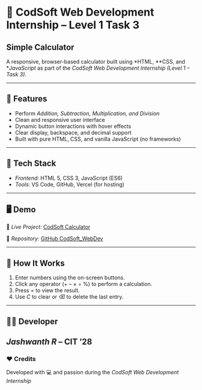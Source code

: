# 🧮 CodSoft Web Development Internship – Level 1 Task 3  
## Simple Calculator

A responsive, browser-based calculator built using *HTML, **CSS, and **JavaScript* as part of the *CodSoft Web Development Internship (Level 1 – Task 3)*.

---

## 🚀 Features
- Perform *Addition, Subtraction, Multiplication, and Division*
- Clean and responsive user interface
- Dynamic button interactions with hover effects
- Clear display, backspace, and decimal support
- Built with pure HTML, CSS, and vanilla JavaScript (no frameworks)

---

## 🧩 Tech Stack
- *Frontend:* HTML 5, CSS 3, JavaScript (ES6)
- *Tools:* VS Code, GitHub, Vercel (for hosting)

---

## 🖥 Demo
🔗 *Live Project:* [CodSoft Calculator](https://codsoft-webdev-xxel.vercel.app/)

📂 *Repository:* [GitHub CodSoft_WebDev](https://github.com/jashwanth31779/codsoft_webdev)

---

## 🧠 How It Works
1. Enter numbers using the on-screen buttons.  
2. Click any operator (+ – × ÷ %) to perform a calculation.  
3. Press *=* to view the result.  
4. Use *C* to clear or *⌫* to delete the last entry.
---

## 👨‍💻 Developer
*Jashwanth R* – CIT ’28  
---

### ❤ Credits
Developed with 💻 and passion during the *CodSoft Web Development Internship*
